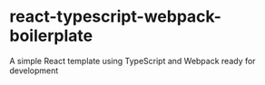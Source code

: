 # react-typescript-webpack-boilerplate
A simple React template using TypeScript and Webpack ready for development
